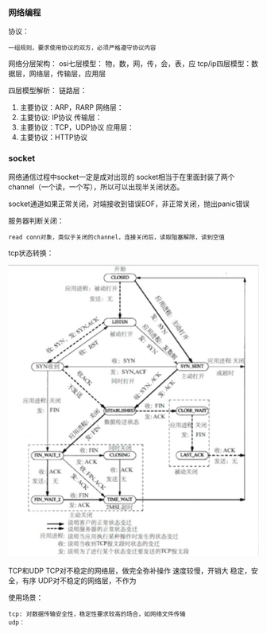 ### 网络编程
协议：

	一组规则，要求使用协议的双方，必须严格遵守协议内容
    
网络分层架构：
	osi七层模型： 物，数，网，传，会，表，应
    tcp/ip四层模型：数据层，网络层，传输层，应用层

四层模型解析：
链路层：
1. 主要协议：ARP，RARP
网络层：
1. 主要协议: IP协议
传输层：
1. 主要协议：TCP，UDP协议
应用层：
1. 主要协议：HTTP协议

### socket

网络通信过程中socket一定是成对出现的
socket相当于在里面封装了两个channel（一个读，一个写），所以可以出现半关闭状态。

socket通道如果正常关闭，对端接收到错误EOF，非正常关闭，抛出panic错误



服务器判断关闭：

	read conn对象，类似于关闭的channel，连接关闭后，读取阻塞解除，读到空值


tcp状态转换：


![TCP状态转换图.png](.\image\TCP状态转换图.png)



TCP和UDP
TCP对不稳定的网络层，做完全弥补操作
	速度较慢，开销大
    稳定，安全，有序
UDP对不稳定的网络层，不作为
	

使用场景：
	
    tcp: 对数据传输安全性，稳定性要求较高的场合，如网络文件传输
    udp：